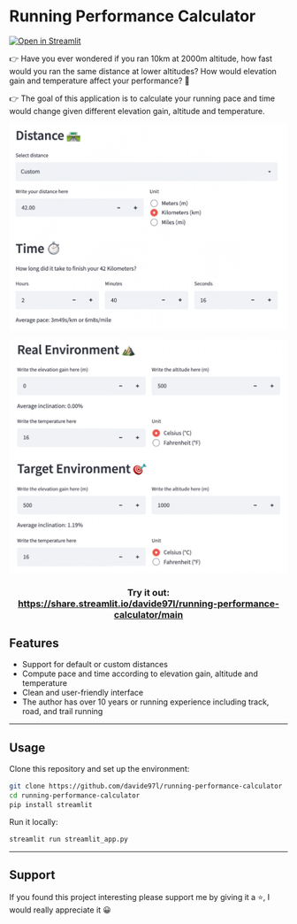 # Running Performance Calculator

[![Open in Streamlit](https://static.streamlit.io/badges/streamlit_badge_black_white.svg)](https://share.streamlit.io/davide97l/running-performance-calculator/main)

👉 Have you ever wondered if you ran 10km at 2000m altitude, how fast would you ran the same distance at lower altitudes? How would elevation gain and temperature affect your performance? 🤔

👉 The goal of this application is to calculate your running pace and time would change given different elevation gain, altitude and temperature.

<p align="center">
    <img src="docs/assets/env.png" width=600>
</p>
<p align="center">
    <img src="docs/assets/dist.png" width=600>
</p>

<h3 align="center">
    Try it out: <br>
    <a href="https://share.streamlit.io/davide97l/running-performance-calculator/main">https://share.streamlit.io/davide97l/running-performance-calculator/main</a>
</h3>


## Features

- Support for default or custom distances
- Compute pace and time according to elevation gain, altitude and temperature
- Clean and user-friendly interface
- The author has over 10 years or running experience including track, road, and trail running

---

## Usage

Clone this repository and set up the environment:
```bash
git clone https://github.com/davide97l/running-performance-calculator
cd running-performance-calculator
pip install streamlit
```
Run it locally:
```bash
streamlit run streamlit_app.py
```

---

## Support
If you found this project interesting please support me by giving it a :star:, I would really appreciate it :grinning:
